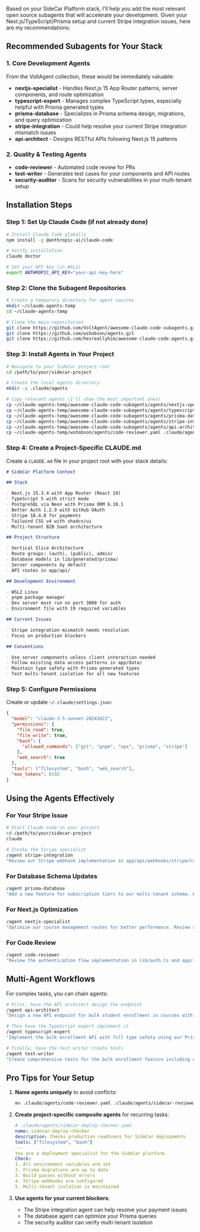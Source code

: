 Based on your SideCar Platform stack, I'll help you add the most relevant open source subagents that will accelerate your development. Given your Next.js/TypeScript/Prisma setup and current Stripe integration issues, here are my recommendations:

## Recommended Subagents for Your Stack

### 1. **Core Development Agents**

From the VoltAgent collection, these would be immediately valuable:

- **nextjs-specialist** - Handles Next.js 15 App Router patterns, server components, and route optimization
- **typescript-expert** - Manages complex TypeScript types, especially helpful with Prisma generated types
- **prisma-database** - Specializes in Prisma schema design, migrations, and query optimization
- **stripe-integration** - Could help resolve your current Stripe integration mismatch issues
- **api-architect** - Designs RESTful APIs following Next.js 15 patterns

### 2. **Quality & Testing Agents**

- **code-reviewer** - Automated code review for PRs
- **test-writer** - Generates test cases for your components and API routes
- **security-auditor** - Scans for security vulnerabilities in your multi-tenant setup

## Installation Steps

### Step 1: Set Up Claude Code (if not already done)

```bash
# Install Claude Code globally
npm install -g @anthropic-ai/claude-code

# Verify installation
claude doctor

# Set your API key (in WSL2)
export ANTHROPIC_API_KEY="your-api-key-here"
```

### Step 2: Clone the Subagent Repositories

```bash
# Create a temporary directory for agent sources
mkdir ~/claude-agents-temp
cd ~/claude-agents-temp

# Clone the main repositories
git clone https://github.com/VoltAgent/awesome-claude-code-subagents.git
git clone https://github.com/wshobson/agents.git
git clone https://github.com/hesreallyhim/awesome-claude-code-agents.git
```

### Step 3: Install Agents in Your Project

```bash
# Navigate to your SideCar project root
cd /path/to/your/sidecar-project

# Create the local agents directory
mkdir -p .claude/agents

# Copy relevant agents (I'll show the most important ones)
cp ~/claude-agents-temp/awesome-claude-code-subagents/agents/nextjs-specialist.yaml .claude/agents/
cp ~/claude-agents-temp/awesome-claude-code-subagents/agents/typescript-expert.yaml .claude/agents/
cp ~/claude-agents-temp/awesome-claude-code-subagents/agents/prisma-database.yaml .claude/agents/
cp ~/claude-agents-temp/awesome-claude-code-subagents/agents/stripe-integration.yaml .claude/agents/
cp ~/claude-agents-temp/awesome-claude-code-subagents/agents/api-architect.yaml .claude/agents/
cp ~/claude-agents-temp/wshobson/agents/code-reviewer.yaml .claude/agents/
```

### Step 4: Create a Project-Specific CLAUDE.md

Create a `CLAUDE.md` file in your project root with your stack details:

```markdown
# SideCar Platform Context

## Stack

- Next.js 15.3.4 with App Router (React 19)
- TypeScript 5 with strict mode
- PostgreSQL via Neon with Prisma ORM 6.10.1
- Better Auth 1.2.9 with GitHub OAuth
- Stripe 18.4.0 for payments
- Tailwind CSS v4 with shadcn/ui
- Multi-tenant B2B SaaS architecture

## Project Structure

- Vertical Slice Architecture
- Route groups: (auth), (public), admin/
- Database models in lib/generated/prisma/
- Server components by default
- API routes in app/api/

## Development Environment

- WSL2 Linux
- pnpm package manager
- Dev server must run on port 3000 for auth
- Environment file with 19 required variables

## Current Issues

- Stripe integration mismatch needs resolution
- Focus on production blockers

## Conventions

- Use server components unless client interaction needed
- Follow existing data access patterns in app/data/
- Maintain type safety with Prisma generated types
- Test multi-tenant isolation for all new features
```

### Step 5: Configure Permissions

Create or update `~/.claude/settings.json`:

```json
{
  "model": "claude-3-5-sonnet-20241022",
  "permissions": {
    "file_read": true,
    "file_write": true,
    "bash": {
      "allowed_commands": ["git", "pnpm", "npx", "prisma", "stripe"]
    },
    "web_search": true
  },
  "tools": ["filesystem", "bash", "web_search"],
  "max_tokens": 8192
}
```

## Using the Agents Effectively

### For Your Stripe Issue

```bash
# Start Claude Code in your project
cd /path/to/your/sidecar-project
claude

# Invoke the Stripe specialist
/agent stripe-integration
"Review our Stripe webhook implementation in app/api/webhooks/stripe/route.ts and identify the integration mismatch. Check against our order fulfillment flow."
```

### For Database Schema Updates

```bash
/agent prisma-database
"Add a new feature for subscription tiers to our multi-tenant schema. Ensure proper organization isolation."
```

### For Next.js Optimization

```bash
/agent nextjs-specialist
"Optimize our course management routes for better performance. Review app/(auth)/organizations/[orgId]/courses and suggest improvements."
```

### For Code Review

```bash
/agent code-reviewer
"Review the authentication flow implementation in lib/auth.ts and app/(auth) routes for security best practices."
```

## Multi-Agent Workflows

For complex tasks, you can chain agents:

```bash
# First, have the API architect design the endpoint
/agent api-architect
"Design a new API endpoint for bulk student enrollment in courses with proper multi-tenant validation"

# Then have the TypeScript expert implement it
/agent typescript-expert
"Implement the bulk enrollment API with full type safety using our Prisma types"

# Finally, have the test writer create tests
/agent test-writer
"Create comprehensive tests for the bulk enrollment feature including edge cases and multi-tenant scenarios"
```

## Pro Tips for Your Setup

1. **Name agents uniquely** to avoid conflicts:

   ```bash
   mv .claude/agents/code-reviewer.yaml .claude/agents/sidecar-reviewer.yaml
   ```

2. **Create project-specific composite agents** for recurring tasks:

   ```yaml
   # .claude/agents/sidecar-deploy-checker.yaml
   name: sidecar-deploy-checker
   description: Checks production readiness for SideCar deployments
   tools: ["filesystem", "bash"]
   ---
   You are a deployment specialist for the SideCar platform.
   Check:
   1. All environment variables are set
   2. Prisma migrations are up to date
   3. Build passes without errors
   4. Stripe webhooks are configured
   5. Multi-tenant isolation is maintained
   ```

3. **Use agents for your current blockers**:
   - The Stripe integration agent can help resolve your payment issues
   - The database agent can optimize your Prisma queries
   - The security auditor can verify multi-tenant isolation
